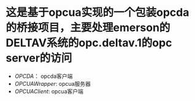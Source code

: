 # 这是基于opcua实现的一个包装opcda的桥接项目，主要处理emerson的DELTAV系统的opc.deltav.1的opc server的访问
- _OPCDA_： opcda客户端
-  _OPCUAWrapper_: opcua服务器
-  _OPCUAClient_: opcua客户端
